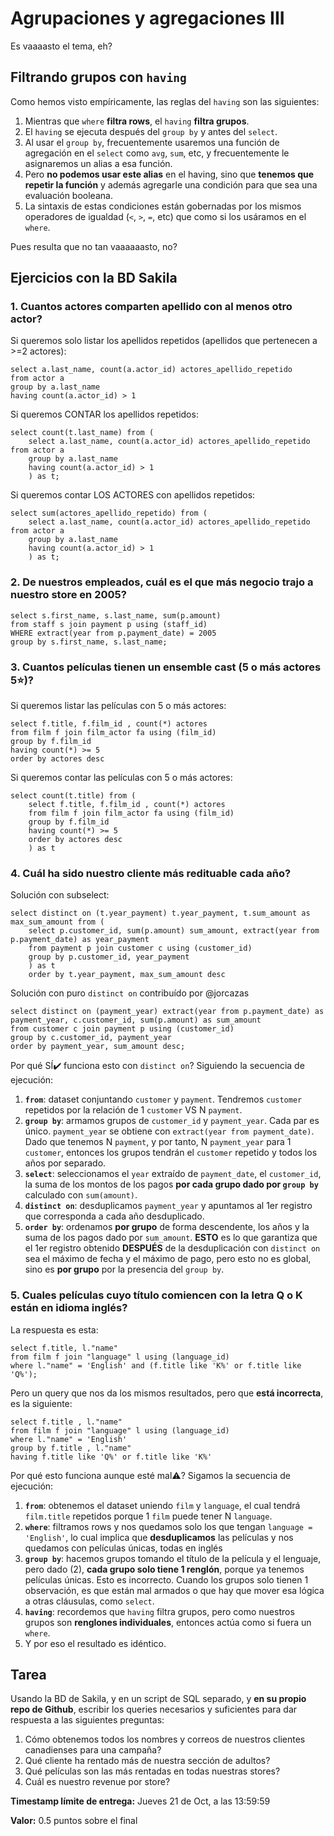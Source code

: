 # Agrupaciones y agregaciones III

Es vaaaasto el tema, eh?

## Filtrando grupos con `having`

Como hemos visto empíricamente, las reglas del `having` son las siguientes:

1. Mientras que `where` **filtra rows**, el `having` **filtra grupos**.
2. El `having` se ejecuta después del `group by` y antes del `select`.
3. Al usar el `group by`, frecuentemente usaremos una función de agregación en el `select` como `avg`, `sum`, etc, y frecuentemente le asignaremos un alias a esa función.
4. Pero **no podemos usar este alias** en el having, sino que **tenemos que repetir la función** y además agregarle una condición para que sea una evaluación booleana.
5. La sintaxis de estas condiciones están gobernadas por los mismos operadores de igualdad (`<`, `>`, `=`, etc) que como si los usáramos en el `where`.

Pues resulta que no tan vaaaaaasto, no?

## Ejercicios con la BD Sakila

### 1. Cuantos actores comparten apellido con al menos otro actor?
Si queremos solo listar los apellidos repetidos (apellidos que pertenecen a >=2 actores):
```
select a.last_name, count(a.actor_id) actores_apellido_repetido 
from actor a
group by a.last_name 
having count(a.actor_id) > 1
```

Si queremos CONTAR los apellidos repetidos:
```
select count(t.last_name) from (
	select a.last_name, count(a.actor_id) actores_apellido_repetido  from actor a
	group by a.last_name 
	having count(a.actor_id) > 1
	) as t;
```

Si queremos contar LOS ACTORES con apellidos repetidos:
```
select sum(actores_apellido_repetido) from (
	select a.last_name, count(a.actor_id) actores_apellido_repetido  from actor a
	group by a.last_name 
	having count(a.actor_id) > 1
	) as t;
```
### 2. De nuestros empleados, cuál es el que más negocio trajo a nuestro store en 2005?
```
select s.first_name, s.last_name, sum(p.amount)
from staff s join payment p using (staff_id)
WHERE extract(year from p.payment_date) = 2005
group by s.first_name, s.last_name;
```

### 3. Cuantos películas tienen un ensemble cast (5 o más actores 5⭐)?
Si queremos listar las películas con 5 o más actores:
```
select f.title, f.film_id , count(*) actores
from film f join film_actor fa using (film_id)
group by f.film_id 
having count(*) >= 5
order by actores desc
```

Si queremos contar las películas con 5 o más actores:
```
select count(t.title) from (
	select f.title, f.film_id , count(*) actores
	from film f join film_actor fa using (film_id)
	group by f.film_id 
	having count(*) >= 5
	order by actores desc
	) as t
```
### 4. Cuál ha sido nuestro cliente más redituable cada año?
Solución con subselect:
```
select distinct on (t.year_payment) t.year_payment, t.sum_amount as max_sum_amount from (
	select p.customer_id, sum(p.amount) sum_amount, extract(year from p.payment_date) as year_payment
	from payment p join customer c using (customer_id)
	group by p.customer_id, year_payment
	) as t
	order by t.year_payment, max_sum_amount desc
```

Solución con puro `distinct on` contribuído por @jorcazas
```
select distinct on (payment_year) extract(year from p.payment_date) as payment_year, c.customer_id, sum(p.amount) as sum_amount 
from customer c join payment p using (customer_id) 
group by c.customer_id, payment_year
order by payment_year, sum_amount desc;
```

Por qué SÍ✔️ funciona esto con `distinct on`? Siguiendo la secuencia de ejecución:

1. **`from`**: dataset conjuntando `customer` y `payment`. Tendremos `customer` repetidos por la relación de 1 `customer` VS N `payment`.
2. **`group by`**: armamos grupos de `customer_id` y `payment_year`. Cada par es único. `payment_year` se obtiene con `extract(year from payment_date)`. Dado que tenemos N `payment`, y por tanto, N `payment_year` para 1 `customer`, entonces los grupos tendrán el `customer` repetido y todos los años por separado.
3. **`select`**: seleccionamos el `year` extraído de `payment_date`, el `customer_id`, la suma de los montos de los pagos **por cada grupo dado por `group by`** calculado con `sum(amount)`.
4. **`distinct on`**: desduplicamos `payment_year` y apuntamos al 1er registro que corresponda a cada año desduplicado.
5. **`order by`**: ordenamos **por grupo** de forma descendente, los años y la suma de los pagos dado por `sum_amount`. **ESTO** es lo que garantiza que el 1er registro obtenido **DESPUÉS** de la desduplicación con `distinct on` sea el máximo de fecha y el máximo de pago, pero esto no es global, sino es **por grupo** por la presencia del `group by`.

### 5. Cuales películas cuyo título comiencen con la letra Q o K están en idioma inglés?
La respuesta es esta:
```
select f.title, l."name"  
from film f join "language" l using (language_id)
where l."name" = 'English' and (f.title like 'K%' or f.title like 'Q%');
```

Pero un query que nos da los mismos resultados, pero que **está incorrecta**, es la siguiente:
```
select f.title , l."name" 
from film f join "language" l using (language_id)
where l."name" = 'English'
group by f.title , l."name" 
having f.title like 'Q%' or f.title like 'K%'
```

Por qué esto funciona aunque esté mal⚠️? Sigamos la secuencia de ejecución:

1. **`from`**: obtenemos el dataset uniendo `film` y `language`, el cual tendrá `film.title` repetidos porque 1 `film` puede tener N `language`.
2. **`where`**: filtramos rows y nos quedamos solo los que tengan `language = 'English'`, lo cual implica que **desduplicamos** las películas y nos quedamos con películas únicas, todas en inglés
3. **`group by`**: hacemos grupos tomando el título de la película y el lenguaje, pero dado (2), **cada grupo solo tiene 1 renglón**, porque ya tenemos películas únicas. Esto es incorrecto. Cuando los grupos solo tienen 1 observación, es que están mal armados o que hay que mover esa lógica a otras cláusulas, como `select`.
4. **`having`**: recordemos que `having` filtra grupos, pero como nuestros grupos son **renglones individuales**, entonces actúa como si fuera un `where`.
5. Y por eso el resultado es idéntico.

## Tarea

Usando la BD de Sakila, y en un script de SQL separado, y **en su propio repo de Github**, escribir los queries necesarios y suficientes para dar respuesta a las siguientes preguntas:

1. Cómo obtenemos todos los nombres y correos de nuestros clientes canadienses para una campaña?
2. Qué cliente ha rentado más de nuestra sección de adultos?
3. Qué películas son las más rentadas en todas nuestras stores?
4. Cuál es nuestro revenue por store?

**Timestamp límite de entrega:** Jueves 21 de Oct, a las 13:59:59

**Valor:** 0.5 puntos sobre el final
